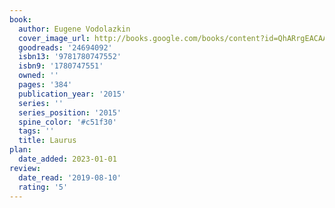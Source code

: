 ```yaml
---
book:
  author: Eugene Vodolazkin
  cover_image_url: http://books.google.com/books/content?id=QhARrgEACAAJ&printsec=frontcover&img=1&zoom=1&source=gbs_api
  goodreads: '24694092'
  isbn13: '9781780747552'
  isbn9: '1780747551'
  owned: ''
  pages: '384'
  publication_year: '2015'
  series: ''
  series_position: '2015'
  spine_color: '#c51f30'
  tags: ''
  title: Laurus
plan:
  date_added: 2023-01-01
review:
  date_read: '2019-08-10'
  rating: '5'
---
```


